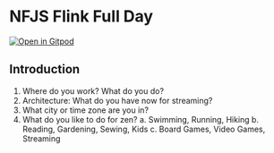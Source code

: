 # NFJS Flink Full Day

[![Open in Gitpod](https://gitpod.io/button/open-in-gitpod.svg)](https://gitpod.io/github.com/dhinojosa/nfjs-flink-full-day)


## Introduction

1. Where do you work? What do you do?
2. Architecture: What do you have now for streaming?
3. What city or time zone are you in?
4. What do you like to do for zen?
   a. Swimming, Running, Hiking
   b. Reading, Gardening, Sewing, Kids
   c. Board Games, Video Games, Streaming
